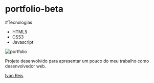 # portfolio-beta

#Tecnologias

- HTML5
- CSS3
- Javascript

![portfolio](https://user-images.githubusercontent.com/109477902/199236039-9fc3d960-e2b9-4565-98d8-d303fee890e7.png)

<p> Projeto desenvolvido para apresentar um pouco do meu trabalho como desenvolvedor web.</p
<div> 
 <span><a href="https://github.com/Ivan-ReisDev">Ivan Reis </a></span>
</div>

